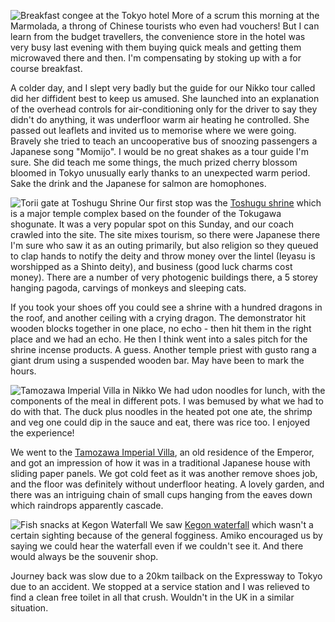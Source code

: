 ![Breakfast congee at the Tokyo hotel](p23_breakfast.JPG)
More of a scrum this morning at the Marmolada, a throng of
Chinese tourists who even had vouchers!  But I can learn from the
budget travellers, the convenience store in the hotel was very
busy last evening with them buying quick meals and getting them
microwaved there and then.  I'm compensating by stoking up with a
for course breakfast.

A colder day, and I slept very badly but the guide for our Nikko
tour called did her diffident best to keep us amused.  She launched
into an explanation of the overhead controls for air-conditioning
only for the driver to say they didn't do anything, it was underfloor
warm air heating he controlled.  She passed out leaflets and invited
us to memorise where we were going.  Bravely she tried to teach an
uncooperative bus of snoozing passengers a Japanese song "Momijo".
I would be no great shakes as a tour guide I'm sure.  She did teach
me some things, the much prized cherry blossom bloomed in Tokyo
unusually early thanks to an unexpected warm period.  Sake the drink
and the Japanese for salmon are homophones.

![Torii gate at Toshugu Shrine](p31_gate.JPG)
Our first stop was the
[Toshugu shrine](https://www.japan.travel/en/spot/1482) which is a major temple complex
based on the founder of the Tokugawa shogunate.  It was a very
popular spot on this Sunday, and our coach crawled into the site.
The site mixes tourism, so there were Japanese there I'm sure who
saw it as an outing primarily, but also religion so they queued
to clap hands to notify the deity and throw money over the
lintel (Ieyasu is
worshipped as a Shinto deity), and business (good luck charms cost
money).  There are a number of very photogenic buildings there,
a 5 storey hanging pagoda, carvings of monkeys and sleeping cats.

If you took your shoes off you could see a shrine with a hundred
dragons in the roof, and another ceiling with a crying dragon.
The demonstrator hit wooden blocks together in one place,
no echo - then hit them in the right place and we had an echo.
He then I think went into a sales pitch for the shrine incense
products.  A guess.  Another temple priest with gusto rang a
giant drum using a suspended wooden bar.  May have been to mark
the hours.

![Tamozawa Imperial Villa in Nikko](p35_villa.JPG)
We had udon noodles for lunch, with the components of the meal
in different pots.  I was bemused by what we had to do with that.
The duck plus noodles in the heated pot one ate, the shrimp and
veg one could dip in the sauce and eat, there was rice too.  I
enjoyed the experience!

We went to the [Tamozawa Imperial Villa](https://www.japan-guide.com/e/e3808.html), an
old residence of the Emperor, and got an impression
of how it was in a traditional Japanese house with sliding paper
panels.  We got cold feet as it was another remove shoes job, and
the floor was definitely without underfloor heating.  A lovely
garden, and there was an intriguing chain of small cups hanging
from the eaves down which raindrops apparently cascade.

![Fish snacks at Kegon Waterfall](p38_fish.JPG)
We saw [Kegon waterfall](https://www.japan-guide.com/e/e3812.html) which wasn't a certain sighting because of the
general fogginess.  Amiko encouraged us by saying we could hear
the waterfall even if we couldn't see it.  And there would always be the
souvenir shop.

Journey back was slow due to a 20km tailback on the Expressway to
Tokyo due to an accident.  We stopped at a service station and I
was relieved to find a clean free toilet in all that crush.
Wouldn't in the UK in a similar situation.
